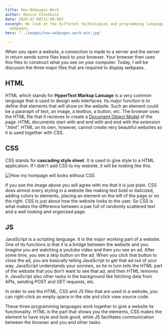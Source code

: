 ```yaml
---
title: How Webpages Work
author: Okezie Chiedozie
date: 2020-07-08T11:00:00Z
excerpt: We look at the different technologies and programming languages used to make
  webpages.
hero: "../images/how-webpages-work-min.jpg"

---
```

When you open a website, a connection is made to a server and the server in return sends some files back to your browser. Your browser then uses this files to construct what you see on your computer. Today, I will be discussin the three major files that are required to display webpaes.

## HTML

HTML which stands for **HyperText Markup Lanuage** is a very common language that is used to design web interfaces. Its major function is to define that elements that will show on the website. Such an element could be a pararaph of text, an image, a textbox, a button, etc. The browser uses the HTML file that it recieves to create a [Document Object Model](https://www.w3schools.com/whatis/whatis_htmldom.asp) of the page. HTML documents start with and end with and end with the extension “.html”. HTML on its own, however, cannot create very beautiful websites so it is used together with CSS.

## CSS

CSS stands for **cascading style sheet**. It is used to give style to a HTML application. If I didn't add CSS to my website, it will be looking like this.

<div class="Image__Medium">
  <img src="../images/okezie.dev-without-css.png" title="How okezie.dev looks without CSS" alt="How my hompage will looks without CSS" />
</div>

If you see the image above you will agree with me that it is just plain. CSS does almost every styling in a website like making text bold or italicized, adding colors to elements, placing an element on the left of the page or on the right. CSS is just about how the website looks to the user. So CSS is what makes the difference between a pae full of randomly scattered text and a well looking and organized page.

## JS

JavaScript is a scripting language. It is the major working part of a website. One of its functions is that it is a bridge between the website and you. Imagine you are watching a youtube video and then you see an ad. After some time, you see a skip button on the ad. When you click that button to close the ad, you are basically telling JavaScript to get that ad out of your way. JavaScript understands your sorrows, so he in turn tells the HTML part of the website that you don’t want to see that ad, and then HTML removes it. JavaScript also other tasks in the background like fetching data from APIs, sending POST and GET requests, etc.

In order to see the HTML, CSS and JS files that are used in a website, you can right-click an empty space in the site and click view source code.

These three programming languages work together to give a website its functionality. HTML is the part that shows you the elements, CSS makes the element to have style and look good, while JS facilitates communication between the browser and you and other tasks.